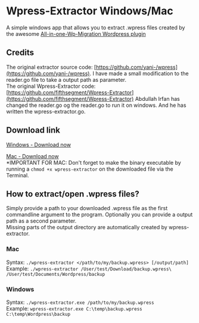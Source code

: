 # Wpress-Extractor Windows/Mac

A simple windows app that allows you to extract .wpress files created by the awesome [All-in-one-Wp-Migration Wordpress plugin](https://wordpress.org/plugins/all-in-one-wp-migration/)

## Credits

The original extractor source code: [https://github.com/yani-/wpress](https://github.com/yani-/wpress). I have made a small modification to the reader.go file to take a output path as parameter.  
The original Wpress-Extractor code: [https://github.com/fifthsegment/Wpress-Extractor](https://github.com/fifthsegment/Wpress-Extractor) Abdullah Irfan has changed the reader.go og the reader.go to run it on windows. And he has written the wpress-extractor.go.

## Download link

[Windows - Download now](https://github.com/mabakach/Wpress-Extractor/raw/master/dist/wpress-extractor.exe)  

[Mac - Download now](https://github.com/mabakach/Wpress-Extractor/blob/master/dist/mac/wpress-extractor?raw=true)  
*IMPORTANT FOR MAC: Don't forget to make the binary executable by running a  `chmod +x wpress-extractor` on the downloaded file via the Terminal.

## How to extract/open .wpress files?

Simply provide a path to your downloaded .wpress file as the first commandline argument to the program. Optionally you can provide a output path as a second parameter.  
Missing parts of the output directory are automatically created by wpress-extractor.

### Mac

Syntax: `./wpress-extractor </path/to/my/backup.wpress> [/output/path]`  
Example: `./wpress-extractor /User/test/Download/backup.wpress\ /User/test/Documents/Wordpress/backup`

### Windows

Syntax: `./wpress-extractor.exe /path/to/my/backup.wpress`  
Example: `wpress-extractor.exe C:\temp\backup.wpress C:\temp\Wordpress\backup`
